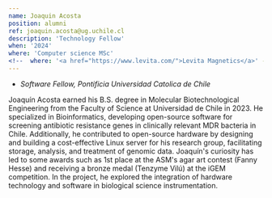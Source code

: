 ```yaml
---
name: Joaquin Acosta
position: alumni
ref: joaquin.acosta@ug.uchile.cl
description: 'Technology Fellow'
when: '2024'
where: 'Computer science MSc'
<!--  where: '<a href="https://www.levita.com/">Levita Magnetics</a>' -->
---
```


- _Software Fellow, Pontificia Universidad Catolica de Chile_<br>

Joaquín Acosta earned his B.S. degree in Molecular Biotechnological Engineering from the Faculty of Science at Universidad de Chile in 2023. He specialized in Bioinformatics, developing open-source software for screening antibiotic resistance genes in clinically relevant MDR bacteria in Chile. Additionally, he contributed to open-source hardware by designing and building a cost-effective Linux server for his research group, facilitating storage, analysis, and treatment of genomic data. Joaquín's curiosity has led to some awards such as 1st place at the ASM's agar art contest (Fanny Hesse) and receiving a bronze medal (Tenzyme Vilú) at the iGEM competition. In the project, he explored the integration of hardware technology and software in biological science instrumentation.
